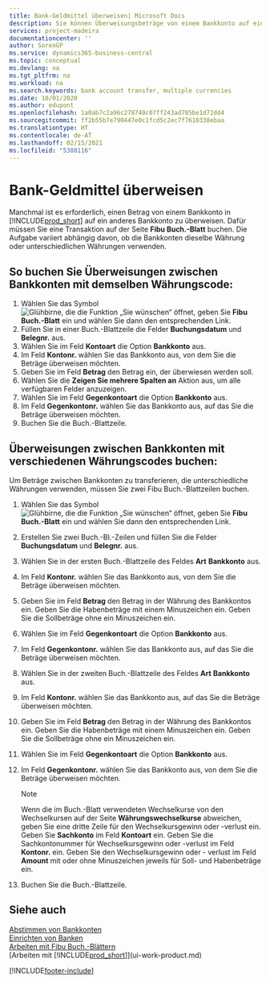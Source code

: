 ```yaml
---
title: Bank-Geldmittel überweisen| Microsoft Docs
description: Sie können Überweisungsbeträge von einem Bankkonto auf ein anders übertragen, einschließlich verschiedene Währungen, indem Sie die Transaktion im Fibu Buch.-Blatt buchen.
services: project-madeira
documentationcenter: ''
author: SorenGP
ms.service: dynamics365-business-central
ms.topic: conceptual
ms.devlang: na
ms.tgt_pltfrm: na
ms.workload: na
ms.search.keywords: bank account transfer, multiple currencies
ms.date: 10/01/2020
ms.author: edupont
ms.openlocfilehash: 1a0ab7c2a96c278740c07ff243ad785be1d72dd4
ms.sourcegitcommit: ff2b55b7e790447e0c1fcd5c2ec7f7610338ebaa
ms.translationtype: HT
ms.contentlocale: de-AT
ms.lasthandoff: 02/15/2021
ms.locfileid: "5388116"
---
```

# <a name="transfer-bank-funds"></a>Bank-Geldmittel überweisen
Manchmal ist es erforderlich, einen Betrag von einem Bankkonto in [!INCLUDE[prod_short](includes/prod_short.md)] auf ein anderes Bankkonto zu überweisen. Dafür müssen Sie eine Transaktion auf der Seite **Fibu Buch.-Blatt** buchen. Die Aufgabe variiert abhängig davon, ob die Bankkonten dieselbe Währung oder unterschiedlichen Währungen verwenden.

## <a name="to-post-a-transfer-between-bank-accounts-with-the-same-currency-code"></a>So buchen Sie Überweisungen zwischen Bankkonten mit demselben Währungscode:
1. Wählen Sie das Symbol ![Glühbirne, die die Funktion „Sie wünschen“ öffnet](media/ui-search/search_small.png "Tell Me-Funktion"), geben Sie **Fibu Buch.-Blatt** ein und wählen Sie dann den entsprechenden Link.
2. Füllen Sie in einer Buch.-Blattzeile die Felder **Buchungsdatum** und **Belegnr.** aus.
3. Wählen Sie im Feld **Kontoart** die Option **Bankkonto** aus.
4. Im Feld **Kontonr.** wählen Sie das Bankkonto aus, von dem Sie die Beträge überweisen möchten.
5. Geben Sie im Feld **Betrag** den Betrag ein, der überwiesen werden soll.
6. Wählen Sie die **Zeigen Sie mehrere Spalten an** Aktion aus, um alle verfügbaren Felder anzuzeigen.
7. Wählen Sie im Feld **Gegenkontoart** die Option **Bankkonto** aus.
8. Im Feld **Gegenkontonr.** wählen Sie das Bankkonto aus, auf das Sie die Beträge überweisen möchten.
9. Buchen Sie die Buch.-Blattzeile.

## <a name="to-post-a-transfer-between-bank-accounts-with-different-currency-codes"></a>Überweisungen zwischen Bankkonten mit verschiedenen Währungscodes buchen:
Um Beträge zwischen Bankkonten zu transferieren, die unterschiedliche Währungen verwenden, müssen Sie zwei Fibu Buch.-Blattzeilen buchen.

1. Wählen Sie das Symbol ![Glühbirne, die die Funktion „Sie wünschen“ öffnet](media/ui-search/search_small.png "Tell Me-Funktion"), geben Sie **Fibu Buch.-Blatt** ein und wählen Sie dann den entsprechenden Link.
2. Erstellen Sie zwei Buch.-Bl.-Zeilen und füllen Sie die Felder **Buchungsdatum** und **Belegnr.** aus.
3. Wählen Sie in der ersten Buch.-Blattzeile des Feldes **Art** **Bankkonto** aus.
4. Im Feld **Kontonr.** wählen Sie das Bankkonto aus, von dem Sie die Beträge überweisen möchten.
5. Geben Sie im Feld **Betrag** den Betrag in der Währung des Bankkontos ein. Geben Sie die Habenbeträge mit einem Minuszeichen ein. Geben Sie die Sollbeträge ohne ein Minuszeichen ein.
6. Wählen Sie im Feld **Gegenkontoart** die Option **Bankkonto** aus.
7. Im Feld **Gegenkontonr.** wählen Sie das Bankkonto aus, auf das Sie die Beträge überweisen möchten.
8. Wählen Sie in der zweiten Buch.-Blattzeile des Feldes **Art** **Bankkonto** aus.
9. Im Feld **Kontonr.** wählen Sie das Bankkonto aus, auf das Sie die Beträge überweisen möchten.
10. Geben Sie im Feld **Betrag** den Betrag in der Währung des Bankkontos ein. Geben Sie die Habenbeträge mit einem Minuszeichen ein. Geben Sie die Sollbeträge ohne ein Minuszeichen ein.
11. Wählen Sie im Feld **Gegenkontoart** die Option **Bankkonto** aus.  
12. Im Feld **Gegenkontonr.** wählen Sie das Bankkonto aus, von dem Sie die Beträge überweisen möchten.

    > [!NOTE]  
    > Wenn die im Buch.-Blatt verwendeten Wechselkurse von den Wechselkursen auf der Seite **Währungswechselkurse** abweichen, geben Sie eine dritte Zeile für den Wechselkursgewinn oder -verlust ein. Geben Sie **Sachkonto** im Feld **Kontoart** ein. Geben Sie die Sachkontonummer für Wechselkursgewinn oder -verlust im Feld **Kontonr.** ein. Geben Sie den Wechselkursgewinn oder - verlust im Feld **Amount** mit oder ohne Minuszeichen jeweils für Soll- und Habenbeträge ein.
13. Buchen Sie die Buch.-Blattzeile.

## <a name="see-also"></a>Siehe auch
[Abstimmen von Bankkonten](bank-manage-bank-accounts.md)  
[Einrichten von Banken](bank-setup-banking.md)  
[Arbeiten mit Fibu Buch.-Blättern](ui-work-general-journals.md)  
[Arbeiten mit [!INCLUDE[prod_short](includes/prod_short.md)]](ui-work-product.md)


[!INCLUDE[footer-include](includes/footer-banner.md)]